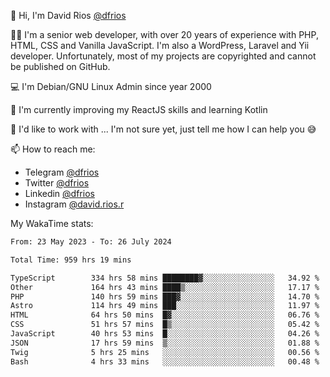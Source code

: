 👋 Hi, I'm David Rios [@dfrios](https://github.com/dfrios)

👨‍💻 I'm a senior web developer, with over 20 years of experience with PHP, HTML, CSS and Vanilla JavaScript. I'm also a WordPress, Laravel and Yii developer. Unfortunately, most of my projects are copyrighted and cannot be published on GitHub.

💻 I'm Debian/GNU Linux Admin since year 2000

🌱 I'm currently improving my ReactJS skills and learning Kotlin

💞️ I'd like to work with ... I'm not sure yet, just tell me how I can help you 😅


📫 How to reach me:
* Telegram [@dfrios](https://t.me/dfrios)
* Twitter [@dfrios](https://twitter.com/dfrios)
* Linkedin [@dfrios](https://linkedin.com/in/dfrios)
* Instagram [@david.rios.r](https://instagram.com/david.rios.r)



My WakaTime stats:
<!--START_SECTION:waka-->

```txt
From: 23 May 2023 - To: 26 July 2024

Total Time: 959 hrs 19 mins

TypeScript        334 hrs 58 mins ████████▓░░░░░░░░░░░░░░░░   34.92 %
Other             164 hrs 43 mins ████▒░░░░░░░░░░░░░░░░░░░░   17.17 %
PHP               140 hrs 59 mins ███▓░░░░░░░░░░░░░░░░░░░░░   14.70 %
Astro             114 hrs 49 mins ███░░░░░░░░░░░░░░░░░░░░░░   11.97 %
HTML              64 hrs 50 mins  █▓░░░░░░░░░░░░░░░░░░░░░░░   06.76 %
CSS               51 hrs 57 mins  █▒░░░░░░░░░░░░░░░░░░░░░░░   05.42 %
JavaScript        40 hrs 53 mins  █░░░░░░░░░░░░░░░░░░░░░░░░   04.26 %
JSON              17 hrs 59 mins  ▒░░░░░░░░░░░░░░░░░░░░░░░░   01.88 %
Twig              5 hrs 25 mins   ░░░░░░░░░░░░░░░░░░░░░░░░░   00.56 %
Bash              4 hrs 33 mins   ░░░░░░░░░░░░░░░░░░░░░░░░░   00.48 %
```

<!--END_SECTION:waka-->

